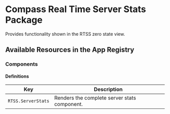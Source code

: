 # Compass Real Time Server Stats Package

Provides functionality shown in the RTSS zero state view.

## Available Resources in the App Registry

### Components

#### Definitions

| Key                | Description                                  |
|--------------------|----------------------------------------------|
| `RTSS.ServerStats` | Renders the complete server stats component. |
